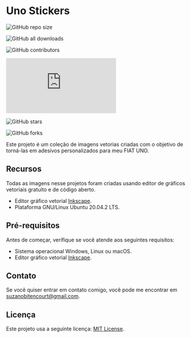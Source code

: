 # Uno Stickers

<!--- Estes são exemplos. Veja https://shields.io para personalizar selos dinâmicos de metadados. Você pode querer incluir dependências, status do projeto e informações de licença aqui --->

![GitHub repo size](https://img.shields.io/github/repo-size/suzano/uno-stickers)

![GitHub all downloads](https://img.shields.io/github/downloads/suzano/uno-stickers/total)

![GitHub contributors](https://img.shields.io/github/contributors/suzano/uno-stickers)

![GitHub license](https://img.shields.io/github/license/suzano/readme-modelo.md)

![GitHub stars](https://img.shields.io/github/stars/suzano/uno-stickers?style=social)

![GitHub forks](https://img.shields.io/github/forks/suzano/uno-stickers?style=social)

Este projeto é um coleção de imagens vetorias criadas com o objetivo de torná-las em adesivos personalizados para meu FIAT UNO.

## Recursos

Todas as imagens nesse projetos foram criadas usando editor de gráficos vetoriais gratuito e de código aberto.

* Editor gráfico vetorial [Inkscape](https://inkscape.org/).
* Plataforma GNU/Linux Ubuntu 20.04.2 LTS.

## Pré-requisitos

<!--- Estes são apenas requisitos de exemplo. Adicionar, duplicar ou remover conforme necessário --->
Antes de começar, verifique se você atende aos seguintes requisitos:

* Sistema operacional Windows, Linux ou macOS.
* Editor gráfico vetorial [Inkscape](https://inkscape.org/).

## Contato

Se você quiser entrar em contato comigo, você pode me encontrar em <suzanobitencourt@gmail.com>.

## Licença

<!--- Se você não tiver certeza de qual licença aberta usar, consulte https://choosealicense.com/--->

Este projeto usa a seguinte licença: [MIT License](<https://choosealicense.com/licenses/mit/>).